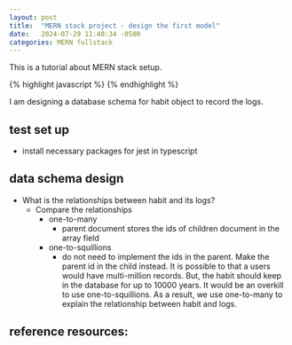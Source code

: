 ```yaml
---
layout: post
title:  "MERN stack project - design the first model"
date:   2024-07-29 11:40:34 -0500
categories: MERN fullstack
---
```

This is a tutorial about MERN stack setup.

{% highlight javascript %}
{% endhighlight %}

I am designing a database schema for habit object to record the logs.

## test set up
* install necessary packages for jest in typescript

## data schema design
* What is the relationships between habit and its logs?
  * Compare the relationships
    * one-to-many
      * parent document stores the ids of children document in the array field
    * one-to-squillions
      * do not need to implement the ids in the parent. Make the parent id in the child instead.
  It is possible to that a users would have multi-million records. But, the habit should keep in the database for up to 10000 years. It would be an overkill to use one-to-squillions. As a result, we use one-to-many to explain the relationship between habit and logs.


## reference resources:

[MongoDB schema best practice]: https://www.mongodb.com/blog/post/6-rules-of-thumb-for-mongodb-schema-design
